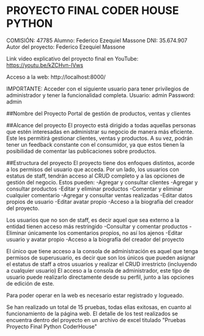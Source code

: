 # PROYECTO FINAL CODER HOUSE PYTHON
COMISIÓN: 47785
Alumno: Federico Ezequiel Massone
DNI: 35.674.907
Autor del proyecto: Federico Ezequiel Massone

Link video explicativo del proyecto final en YouTube: https://youtu.be/kZCHvn-lVws

Acceso a la web: http://localhost:8000/

IMPORTANTE: Acceder con el siguiente usuario para tener privilegios de administrador y tener la funcionalidad
completa.
Usuario: admin
Password: admin


##Nombre del Proyecto
Portal de gestión de productos, ventas y clientes

##Alcance del proyecto
El proyecto está dirigido a todas aquellas personas que estén interesadas en administrar su negocio de manera más
eficiente. Este les permitirá gestionar clientes, ventas y productos. A su vez, podrán tener un feedback constante con
el consumidor, ya que estos tienen la posibilidad de comentar las publicaciones sobre productos.

##Estructura del proyecto
El proyecto tiene dos enfoques distintos, acorde a los permisos del usuario que acceda. Por un lado, los usuarios
con estatus de staff, tendrán acceso al CRUD completo y a las opciones de gestión del negocio. Estos pueden:
-Agregar y consultar clientes
-Agregar y consultar productos
-Editar y eliminar productos
-Comentar y eliminar cualquier comentario
-Agregar y consultar ventas realizadas
-Editar datos propios de usuario
-Editar avatar propio
-Acceso a la biografía del creador del proyecto.

Los usuarios que no son de staff, es decir aquel que sea externo a la entidad tienen acceso más restringido
-Consultar y comentar productos
-Eliminar únicamente los comentarios propios, no así los ajenos
-Editar usuario y avatar propio
-Acceso a la biografía del creador del proyecto

El único que tiene acceso a la consola de administración es aquel que tenga permisos de superusuario, es decir que
son los únicos que pueden asignar el estatus de staff a otros usuarios y realizar el CRUD irrestricto (incluyendo
a cualquier usuario) El acceso a la consola de administrador, este tipo de usuario puede realizarlo directamente desde
su perfil, junto a las opciones de edición de este.

Para poder operar en la web es necesario estar registrado y logueado.

Se han realizado un total de 15 pruebas, todas ellas exitosas, en cuanto al funcionamiento de la página web. El
detalle de los test realizados se encuentra dentro del proyecto en un archivo de excel titulado
"Pruebas Proyecto Final Python CoderHouse"
